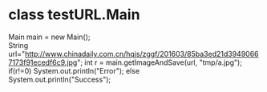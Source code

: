 <h1>class testURL.Main</h1>

Main main = new Main();		
String url="http://www.chinadaily.com.cn/hqjs/zggf/201603/85ba3ed21d39490667173f91ecedf6c9.jpg";
int r = main.getImageAndSave(url, "tmp/a.jpg");
if(r!=0)
	System.out.println("Error");
else<br>
	System.out.println("Success");
